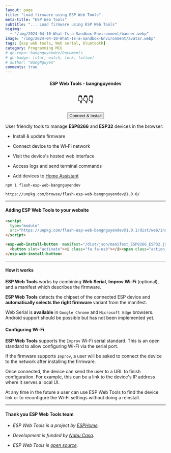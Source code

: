 ```yaml
---
layout: page
title: "Load firmware using ESP Web Tools"
meta-title: "ESP Web Tools"
subtitle: "... Load firmware using ESP Web Tools"
bigimg:
  - "/img/2024-04-10-What-Is-a-Sandbox-Environment/banner.webp"
image: "/img/2024-04-10-What-Is-a-Sandbox-Environment/avatar.webp"
tags: [esp web tools, Web serial, bluetooth]
category: Programming MCU
# gh-repo: bangnguyendev/Documents
# gh-badge: [star, watch, fork, follow]
# author: "BangNguyen"
comments: true
---
```


<script
  type="module"
  src="https://unpkg.com/flash-esp-web-bangnguyendev@1.0.1/dist/web/install-button.js?module">
</script>

<link rel="stylesheet" href="/dist/css/main-bio.css">

<div style="text-align: center;">
  <h4>ESP Web Tools - bangnguyendev</h4>
  <h2>👇👇👇</h2>
  <esp-web-install-button  manifest="/dist/json/manifest_ESP8266_ESP32.json">
  <button class="action action--button" slot="activate"><i class="fa fa-usb"></i><span class="action__text">Connect & Install</span></button>
  </esp-web-install-button>
</div>

User friendly tools to manage **ESP8266** and **ESP32** devices in the browser:

- Install & update firmware

- Connect device to the Wi-Fi network

- Visit the device's hosted web interface

- Access logs and send terminal commands

- Add devices to [Home Assistant](https://www.home-assistant.io/)

```
npm i flash-esp-web-bangnguyendev
```

```
https://unpkg.com/browse/flash-esp-web-bangnguyendev@1.0.0/
```

-----------------------------

#### Adding ESP Web Tools to your website

```html
<script
  type="module"
  src="https://unpkg.com/flash-esp-web-bangnguyendev@1.0.1/dist/web/install-button.js?module">
</script>

<esp-web-install-button  manifest="/dist/json/manifest_ESP8266_ESP32.json">
  <button slot="activate"><i class="fa fa-usb"></i><span class="action__text">Connect & Install</span></button>
</esp-web-install-button>

```

-----------------------------

#### How it works

**ESP Web Tools** works by combining **Web Serial**, **Improv Wi-Fi** (optional), and a manifest which describes the firmware. 

**ESP Web Tools** detects the chipset of the connected ESP device and **automatically selects the right firmware** variant from the manifest.

Web Serial is **available** in `Google Chrome` and `Microsoft Edge` browsers. Android support should be possible but has not been implemented yet.

#### Configuring Wi-Fi

**ESP Web Tools** supports the `Improv` Wi-Fi serial standard. This is an open standard to allow configuring Wi-Fi via the serial port.

If the firmware supports `Improv`, a user will be asked to connect the device to the network after installing the firmware. 

Once connected, the device can send the user to a URL to finish configuration. For example, this can be a link to the device's IP address where it serves a local UI.

At any time in the future a user can use ESP Web Tools to find the device link or to reconfigure the Wi-Fi settings without doing a reinstall.

-----------------------------

#### Thank you ESP Web Tools team

- *ESP Web Tools is a project by [ESPHome](https://esphome.io/).*

- *Development is funded by [Nabu Casa](https://www.nabucasa.com/).*

- *ESP Web Tools is [open source](https://github.com/esphome/esp-web-tools).*